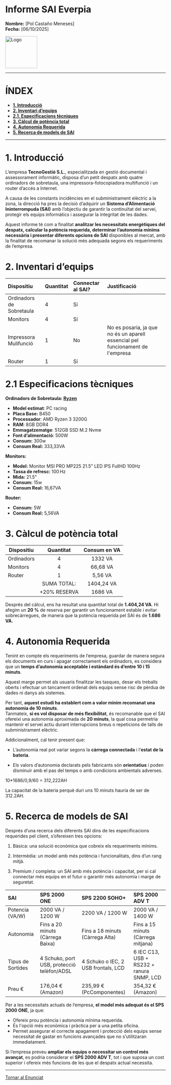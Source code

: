 

# Informe SAI Everpia

**Nombre:** [Pol Castaño Meneses]  
**Fecha:** [06/10/2025]

<img src="/img/Logo.png" alt="Logo" width="100">

---

# **ÍNDEX**

- [**1. Introducció**](#1-introducció)
- [**2. Inventari d’equips**](#2-inventari-dequips)
- [**2.1. Especificacions tècniques**](#21-especificacions-tècniques)
- [**3. Càlcul de potència total**](#3-càlcul-de-potència-total)
- [**4. Autonomia Requerida**](#4-autonomia-requerida)
- [**5. Recerca de models de SAI**](#5-recerca-de-models-de-sai)

---

# 1. **Introducció**

L’empresa **TecnoGestió S.L.**, especialitzada en gestió documental i assessorament informàtic, disposa d’un petit despatx amb quatre ordinadors de sobretaula, una impressora-fotocopiadora multifunció i un router d’accés a Internet.

A causa de les constants incidències en el subministrament elèctric a la zona, la direcció ha pres la decisió d’adquirir un **Sistema d’Alimentació Ininterrompuda (SAI)** amb l’objectiu de garantir la continuïtat del servei, protegir els equips informàtics i assegurar la integritat de les dades.

Aquest informe té com a finalitat **analitzar les necessitats energètiques del despatx, calcular la potència requerida, determinar l’autonomia mínima necessària i presentar diferents opcions de SAI** disponibles al mercat, amb la finalitat de recomanar la solució més adequada segons els requeriments de l’empresa.

# 2. **Inventari d’equips**

| Dispositiu | Quantitat | Connectar al SAI? | Justificació |
| :---- | :---- | :---- | :---- |
| Ordinadors de Sobretaula | 4 | Sí |  |
| Monitors | 4 | Sí |  |
| Impressora Mulifunció | 1 | No | No es posaria, ja que no és un aparell essencial pel funcionament de l'empresa |
| Router | 1 | Sí |  |

# 2.1 **Especificacions tècniques**

**Ordinadors de Sobretaula: [Ryzen](https://www.pccomponentes.com/pc-racing-ofimatica-amd-ryzen-3200g-8gb-480gb-ssd-windows-11)**

* **Model estimat**: PC racing  
* **Placa Base:** B450  
* **Processador**: AMD Ryzen 3 3200G  
* **RAM**: 8GB DDR4  
* **Emmagatzematge**: 512GB SSD M.2 Nvme  
* **Font d’alimentació**: 500W  
* **Consum:** 300w  
* **Consum Real:** 333,33VA

**Monitors:**

* **Model:** Monitor MSI PRO MP225 21.5" LED IPS FullHD 100Hz  
* **Tassa de refresc:** 100 Hz  
* **Mida:** 21.5"  
* **Consum:** 15w  
* **Consum Real:** 16,67VA

**Router:** 

* **Consum:** 5W  
* **Consum Real:** 5,56VA

# 3. **Càlcul de potència total** 

| Dispositiu | Quantitat | Consum en VA |
| ----- | :---: | :---: |
| Ordinadors | 4 | 1332 VA |
| Monitors | 4 | 66,68 VA |
| Router | 1 | 5,56 VA |
|  | SUMA TOTAL: | 1404,24 VA |
|  | \+20% RESERVA | 1686 VA |

Després del càlcul, ens ha resultat una quantitat total de **1.404,24 VA**. Hi afegim un **20 %** de reserva per garantir un funcionament estable i evitar sobrecàrregues, de manera que la potència requerida pel SAI és de **1.686 VA.**

# 4. **Autonomia Requerida** 

Tenint en compte els requeriments de l’empresa, guardar de manera segura els documents en curs i apagar correctament els ordinadors, es considera que un **temps d’autonomia acceptable i estàndard és d’entre 10 i 15 minuts**.

Aquest marge permet als usuaris finalitzar les tasques, desar els treballs oberts i efectuar un tancament ordenat dels equips sense risc de pèrdua de dades ni danys als sistemes.

Per tant, **aquest estudi ha establert com a valor mínim recomanat una autonomia de 10 minuts**.  
Tanmateix, **si es vol disposar de més flexibilitat**, és recomanable que el SAI ofereixi una autonomia aproximada de **20 minuts**, la qual cosa permetria mantenir el servei actiu durant interrupcions breus o repeticions de talls de subministrament elèctric.

Addicionalment, cal tenir present que:

* L’autonomia real pot variar segons la **càrrega connectada** i l’**estat de la bateria**.

* Els valors d’autonomia declarats pels fabricants són **orientatius** i poden disminuir amb el pas del temps o amb condicions ambientals adverses.

10\*1686/0,9/60 \= 312,222AH

La capacitat de la bateria perquè duri uns 10 minuts hauria de ser de 312.2AH.

# 5. **Recerca de models de SAI** 

Després d’una recerca dels diferents SAI dins de les especificacions requerides pel client, s’ofereixen tres opcions:

1. Bàsica: una solució econòmica que cobreix els requeriments mínims.

2. Intermèdia: un model amb més potència i funcionalitats, dins d’un rang mitjà.

3. Premium / completa: un SAI amb més potència i capacitat, per si cal connectar més equips en el futur o garantir més autonomia i marge de seguretat.

| SAI | SPS 2000 ONE | SPS 2200 SOHO+ | SPS 2000 ADV T |
| :---- | :---- | :---- | :---- |
| Potencia (VA/W) | 2000 VA / 1200 W | 2200 VA / 1200 W | 2000 VA / 1400 W |
| Autonomia | Fins a 20 minuts (Càrrega Baixa) | Fins a 18 minuts (Càrrega Alta) | Fins a 15 minuts (Càrrega mitjana) |
| Tipus de Sortides | 4 Schuko, port USB, protecció telèfon/ADSL | 4 Schuko o IEC, 2 USB frontals, LCD | 6 IEC C13, USB \+ RS232 \+ ranura SNMP, LCD |
| Preu € | 176,04 € (Amazon) | 235,99 € (PcComponentes) | 354,32 € (Amazon) |

Per a les necessitats actuals de l’empresa, **el model més adequat és el SPS 2000 ONE**, ja que:

* Ofereix prou potència i autonomia mínima requerida.  
* És l'opció més econòmica i pràctica per a una petita oficina.  
* Permet assegurar el correcte apagament i protecció dels equips sense necessitat de gastar en funcions avançades que no s’utilitzaran immediatament.

Si l’empresa preveu **ampliar els equips o necessitar un control més avançat**, es podria considerar el **SPS 2000 ADV T**, tot i que suposa un cost superior i ofereix més funcions de les que el despatx actual necessita.

---

[Tornar al Enunciat](README.md) 
